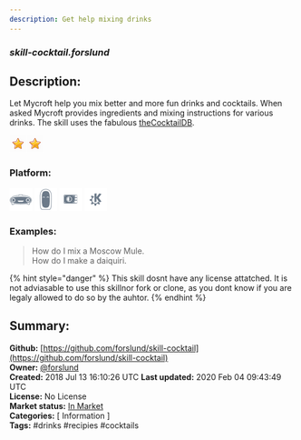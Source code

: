 ```yaml
---
description: Get help mixing drinks
---
```


### _skill-cocktail.forslund_  
## Description:  
Let Mycroft help you mix better and more fun drinks and cocktails. When asked Mycroft provides ingredients and mixing instructions for various drinks. The skill uses the fabulous [theCocktailDB](https://thecocktaildb.com/).  
  
![](../.gitbook/assets/star.png)![](../.gitbook/assets/star.png)  
  
### Platform:  
 ![Mark I](../.gitbook/assets/mark-1-icon.png)  ![Mark II](../.gitbook/assets/mark-2-icon.png)  ![Picroft](../.gitbook/assets/picroft-icon.png)  ![plasmoid](../.gitbook/assets/kde.png)   
### Examples:  
> How do I mix a Moscow Mule.  
> How do I make a daiquiri.  
  
{% hint style="danger" %}
This skill dosnt have any license attatched. It is not adviasable to use this skillnor fork or clone, as you dont know if you are legaly allowed to do so by the auhtor.
{% endhint %}
  
## Summary:  
**Github:** [https://github.com/forslund/skill-cocktail](https://github.com/forslund/skill-cocktail)  
**Owner:** [@forslund](https://github.com/forslund)  
**Created:** 2018 Jul 13 16:10:26 UTC  **Last updated:** 2020 Feb 04 09:43:49 UTC  
**License:** No License  
**Market status:** [In Market](https://market.mycroft.ai/skill/cocktails)  
**Categories:** [ Information ]   
**Tags:** \#drinks \#recipies \#cocktails   
